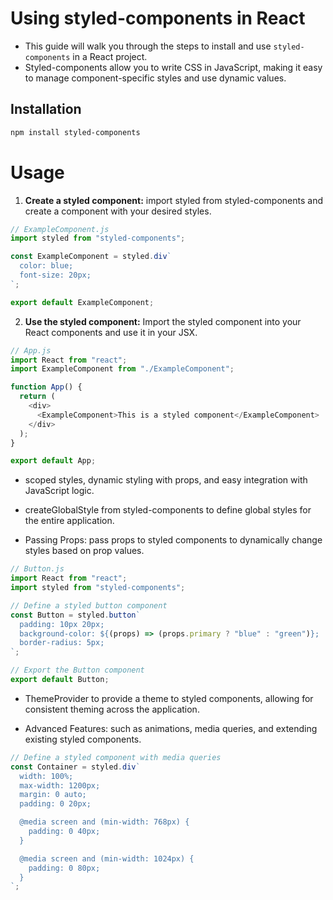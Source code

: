 # Using styled-components in React

- This guide will walk you through the steps to install and use `styled-components` in a React project.
- Styled-components allow you to write CSS in JavaScript, making it easy to manage component-specific styles and use dynamic values.

## Installation

```bash
npm install styled-components
```

# Usage

1. **Create a styled component:** import styled from styled-components and create a component with your desired styles.

```js
// ExampleComponent.js
import styled from "styled-components";

const ExampleComponent = styled.div`
  color: blue;
  font-size: 20px;
`;

export default ExampleComponent;
```

2. **Use the styled component:** Import the styled component into your React components and use it in your JSX.

```js
// App.js
import React from "react";
import ExampleComponent from "./ExampleComponent";

function App() {
  return (
    <div>
      <ExampleComponent>This is a styled component</ExampleComponent>
    </div>
  );
}

export default App;
```

- scoped styles, dynamic styling with props, and easy integration with JavaScript logic.

- createGlobalStyle from styled-components to define global styles for the entire application.

- Passing Props: pass props to styled components to dynamically change styles based on prop values.

```js
// Button.js
import React from "react";
import styled from "styled-components";

// Define a styled button component
const Button = styled.button`
  padding: 10px 20px;
  background-color: ${(props) => (props.primary ? "blue" : "green")};
  border-radius: 5px;
`;

// Export the Button component
export default Button;
```

- ThemeProvider to provide a theme to styled components, allowing for consistent theming across the application.

- Advanced Features: such as animations, media queries, and extending existing styled components.

```jsx
// Define a styled component with media queries
const Container = styled.div`
  width: 100%;
  max-width: 1200px;
  margin: 0 auto;
  padding: 0 20px;

  @media screen and (min-width: 768px) {
    padding: 0 40px;
  }

  @media screen and (min-width: 1024px) {
    padding: 0 80px;
  }
`;
```
